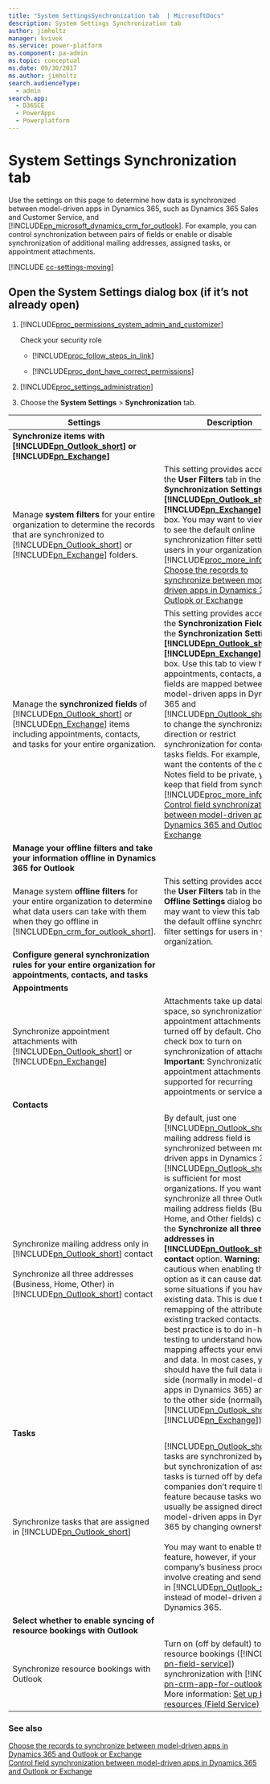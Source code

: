 ```yaml
---
title: "System SettingsSynchronization tab  | MicrosoftDocs"
description: System Settings Synchronization tab 
author: jimholtz
manager: kvivek
ms.service: power-platform
ms.component: pa-admin
ms.topic: conceptual
ms.date: 09/30/2017
ms.author: jimholtz
search.audienceType: 
  - admin
search.app: 
  - D365CE
  - PowerApps
  - Powerplatform
---
```

# System Settings Synchronization tab 

Use the settings on this page to determine how data is synchronized between model-driven apps in Dynamics 365, such as Dynamics 365 Sales and Customer Service, and [!INCLUDE[pn_microsoft_dynamics_crm_for_outlook](../includes/pn-microsoft-dynamics-crm-for-outlook.md)]. For example, you can control synchronization between pairs of fields or enable or disable synchronization of additional mailing addresses, assigned tasks, or appointment attachments.  

[!INCLUDE [cc-settings-moving](../includes/cc-settings-moving.md)] 
  
## Open the System Settings dialog box (if it’s not already open)  
  
1. [!INCLUDE[proc_permissions_system_admin_and_customizer](../includes/proc-permissions-system-admin-and-customizer.md)]  
  
    Check your security role  
  
   - [!INCLUDE[proc_follow_steps_in_link](../includes/proc-follow-steps-in-link.md)]  
  
   - [!INCLUDE[proc_dont_have_correct_permissions](../includes/proc-dont-have-correct-permissions.md)]  
  
2. [!INCLUDE[proc_settings_administration](../includes/proc-settings-administration.md)]  
  
3. Choose the **System Settings** > **Synchronization** tab.  
  
|                                                                                                                                              Settings                                                                                                                                              |                                                                                                                                                                                                                                                                                                                                                                                                                                                                                                                                                                                Description                                                                                                                                                                                                                                                                                                                                                                                                                                                                                                                                                                                 |
|----------------------------------------------------------------------------------------------------------------------------------------------------------------------------------------------------------------------------------------------------------------------------------------------------|----------------------------------------------------------------------------------------------------------------------------------------------------------------------------------------------------------------------------------------------------------------------------------------------------------------------------------------------------------------------------------------------------------------------------------------------------------------------------------------------------------------------------------------------------------------------------------------------------------------------------------------------------------------------------------------------------------------------------------------------------------------------------------------------------------------------------------------------------------------------------------------------------------------------------------------------------------------------------------------------------------------------------------------------------------------------------------------------------------------------------------------------------------------------------|
|                                            **Synchronize items with [!INCLUDE[pn_Outlook_short](../includes/pn-outlook-short.md)] or [!INCLUDE[pn_Exchange](../includes/pn-exchange.md)]**                                             |                                                                                                                                                                                                                                                                                                                                                                                                                                                                                                                                                                                                                                                                                                                                                                                                                                                                                                                                                                                                                                                                                                                                                                            |
| Manage **system filters** for your entire organization to determine the records that are synchronized to [!INCLUDE[pn_Outlook_short](../includes/pn-outlook-short.md)] or [!INCLUDE[pn_Exchange](../includes/pn-exchange.md)] folders. |                                                                                                                                                                                                                                                                                              This setting provides access to the **User Filters** tab in the **Synchronization Settings for [!INCLUDE[pn_Outlook_short](../includes/pn-outlook-short.md)] or [!INCLUDE[pn_Exchange](../includes/pn-exchange.md)]** dialog box. You may want to view this tab to see the default online synchronization filter settings for users in your organization. [!INCLUDE[proc_more_information](../includes/proc-more-information.md)] [Choose the records to synchronize between model-driven apps in Dynamics 365 and Outlook or Exchange](choose-records-synchronize-dynamics-365-outlook-exchange.md)                                                                                                                                                                                                                                                                                               |
|                             Manage the **synchronized fields** of [!INCLUDE[pn_Outlook_short](../includes/pn-outlook-short.md)] or [!INCLUDE[pn_Exchange](../includes/pn-exchange.md)] items including appointments, contacts, and tasks for your entire organization.                             |                                                                                                                                     This setting provides access to the **Synchronization Fields** tab in the **Synchronization Settings for [!INCLUDE[pn_Outlook_short](../includes/pn-outlook-short.md)] or [!INCLUDE[pn_Exchange](../includes/pn-exchange.md)]** dialog box. Use this tab to view how appointments, contacts, and tasks fields are mapped between model-driven apps in Dynamics 365 and [!INCLUDE[pn_Outlook_short](../includes/pn-outlook-short.md)], and to change the synchronization direction or restrict synchronization for contacts and tasks fields. For example, if you want the contents of the contacts Notes field to be private, you can keep that field from synchronizing. [!INCLUDE[proc_more_information](../includes/proc-more-information.md)] [Control field synchronization between model-driven apps in Dynamics 365 and Outlook or Exchange](control-field-synchronization-outlook.md)                                                                                                                                     |
|                                                                                                   **Manage your offline filters and take your information offline in Dynamics 365 for Outlook**                                                                                                    |                                                                                                                                                                                                                                                                                                                                                                                                                                                                                                                                                                                                                                                                                                                                                                                                                                                                                                                                                                                                                                                                                                                                                                            |
|         Manage system **offline filters** for your entire organization to determine what data users can take with them when they go offline in [!INCLUDE[pn_crm_for_outlook_short](../includes/pn-crm-for-outlook-short.md)].          |                                                                                                                                                                                                                                                                                                                                                                                                                                                                        This setting provides access to the **User Filters** tab in the **Go Offline Settings** dialog box. You may want to view this tab to see the default offline synchronization filter settings for users in your organization.                                                                                                                                                                                                                                                                                                                                                                                                                                                                        |
|                                                                                           **Configure general synchronization rules for your entire organization for appointments, contacts, and tasks**                                                                                           |                                                                                                                                                                                                                                                                                                                                                                                                                                                                                                                                                                                                                                                                                                                                                                                                                                                                                                                                                                                                                                                                                                                                                                            |
|                                                                                                                                          **Appointments**                                                                                                                                          |                                                                                                                                                                                                                                                                                                                                                                                                                                                                                                                                                                                                                                                                                                                                                                                                                                                                                                                                                                                                                                                                                                                                                                            |
|                                                                   Synchronize appointment attachments with [!INCLUDE[pn_Outlook_short](../includes/pn-outlook-short.md)] or [!INCLUDE[pn_Exchange](../includes/pn-exchange.md)]                                                                    |                                                                                                                                                                                                                                                                                                                                                                                                                                 Attachments take up database space, so synchronization of appointment attachments is turned off by default. Choose the check box to turn on synchronization of attachments. **Important:**  Synchronization of appointment attachments is not supported for recurring appointments or service activities.                                                                                                                                                                                                                                                                                                                                                                                                                                  |
|                                                                                                                                            **Contacts**                                                                                                                                            |                                                                                                                                                                                                                                                                                                                                                                                                                                                                                                                                                                                                                                                                                                                                                                                                                                                                                                                                                                                                                                                                                                                                                                            |
|                       Synchronize mailing address only in [!INCLUDE[pn_Outlook_short](../includes/pn-outlook-short.md)] contact<br /><br /> Synchronize all three addresses (Business, Home, Other) in [!INCLUDE[pn_Outlook_short](../includes/pn-outlook-short.md)] contact                       | By default, just one [!INCLUDE[pn_Outlook_short](../includes/pn-outlook-short.md)] mailing address field is synchronized between model-driven apps in Dynamics 365 and [!INCLUDE[pn_Outlook_short](../includes/pn-outlook-short.md)]. This is sufficient for most organizations. If you want to synchronize all three Outlook mailing address fields (Business, Home, and Other fields) choose the **Synchronize all three addresses in [!INCLUDE[pn_Outlook_short](../includes/pn-outlook-short.md)] contact** option. **Warning:**  Be cautious when enabling this option as it can cause data loss in some situations if you have existing data. This is due to the remapping of the attributes for existing tracked contacts. The best practice is to do in-house testing to understand how the re-mapping affects your environment and data. In most cases, you should have the full data in one side (normally in model-driven apps in Dynamics 365) and sync to the other side (normally [!INCLUDE[pn_Outlook_short](../includes/pn-outlook-short.md)] or [!INCLUDE[pn_Exchange](../includes/pn-exchange.md)]). |
|                                                                                                                                             **Tasks**                                                                                                                                              |                                                                                                                                                                                                                                                                                                                                                                                                                                                                                                                                                                                                                                                                                                                                                                                                                                                                                                                                                                                                                                                                                                                                                                            |
|                                                                                                Synchronize tasks that are assigned in [!INCLUDE[pn_Outlook_short](../includes/pn-outlook-short.md)]                                                                                                |                                                                                                                                                                                                                                                                                       [!INCLUDE[pn_Outlook_short](../includes/pn-outlook-short.md)] tasks are synchronized by default, but synchronization of assigned tasks is turned off by default. Most companies don’t require this feature because tasks would usually be assigned directly in model-driven apps in Dynamics 365 by changing ownership.<br /><br /> You may want to enable this feature, however, if your company’s business processes involve creating and sending tasks in [!INCLUDE[pn_Outlook_short](../includes/pn-outlook-short.md)] instead of model-driven apps in Dynamics 365.                                                                                                                                                                                                                                                                                        |
|                                                                                                               **Select whether to enable syncing of resource bookings with Outlook**                                                                                                               |                                                                                                                                                                                                                                                                                                                                                                                                                                                                                                                                                                                                                                                                                                                                                                                                                                                                                                                                                                                                                                                                                                                                                                            |
|                                                                                                                             Synchronize resource bookings with Outlook                                                                                                                             |                                                                                                                                                                                                                                                                                                                                                                                                         Turn on (off by default) to enable resource bookings ([!INCLUDE [pn-field-service](../includes/pn-field-service.md)]) synchronization with [!INCLUDE [pn-crm-app-for-outlook-short](../includes/pn-crm-app-for-outlook-short.md)]. More information: [Set up bookable resources (Field Service)](https://docs.microsoft.com/dynamics365/field-service/set-up-bookable-resources)                                                                                                                                                                                                                                                                                                                                                                                                         |
  
### See also  
 [Choose the records to synchronize between model-driven apps in Dynamics 365 and Outlook or Exchange](choose-records-synchronize-dynamics-365-outlook-exchange.md)   
 [Control field synchronization between model-driven apps in Dynamics 365 and Outlook or Exchange](control-field-synchronization-outlook.md)   
